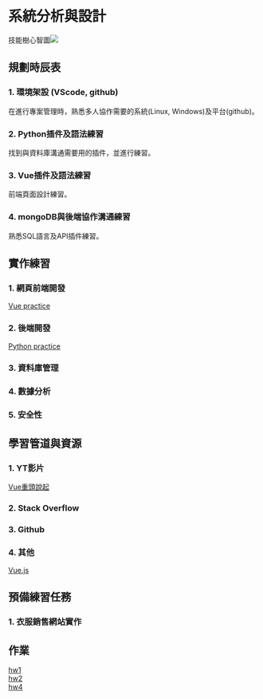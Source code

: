 # 系統分析與設計

技能樹心智圖![](https://i.imgur.com/2SQ9xxv.png)

## 規劃時辰表

### 1. 環境架設 (VScode, github)
在進行專案管理時，熟悉多人協作需要的系統(Linux, Windows)及平台(github)。

### 2. Python插件及語法練習
找到與資料庫溝通需要用的插件，並進行練習。

### 3. Vue插件及語法練習
前端頁面設計練習。

### 4. mongoDB與後端協作溝通練習
熟悉SQL語言及API插件練習。

## 實作練習
### 1. 網頁前端開發
[Vue practice](https://github.com/flin1206/SAD/tree/main/practice/Vue)
### 2. 後端開發
[Python practice](https://github.com/flin1206/SAD/tree/main/practice/python)
### 3. 資料庫管理
### 4. 數據分析
### 5. 安全性


## 學習管道與資源
### 1. YT影片
[Vue重頭說起](https://www.youtube.com/watch?v=74SXDct_E7k&list=PLEfh-m_KG4dapPjoPvWX0c8JCK6-mIvGr&index=1) 
### 2. Stack Overflow
### 3. Github
### 4. 其他
[Vue.js](https://vuejs.org/)
## 預備練習任務
### 1. 衣服銷售網站實作

## 作業
[hw1](https://youtu.be/CkvtXSvL0pI)  
[hw2](https://youtu.be/oa8W_iTcs6Y)  
[hw4](https://www.youtube.com/watch?v=3UQ-cWS3dUs)  
